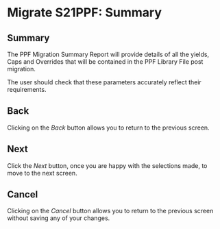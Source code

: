 # Migrate S21PPF: Summary



## Summary

The PPF Migration Summary Report will provide details of all the yields,
Caps and Overrides that will be contained in the PPF Library File post
migration.

The user should check that these parameters accurately reflect their
requirements.

## Back

Clicking on the _Back_ button allows you to return to the previous screen.

## Next

Click the _Next_ button, once you are happy with the selections made, to
move to the next screen.

## Cancel

Clicking on the _Cancel_ button allows you to return to the previous
screen without saving any of your changes.